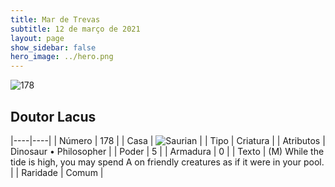 ```yaml
---
title: Mar de Trevas
subtitle: 12 de março de 2021
layout: page
show_sidebar: false
hero_image: ../hero.png
---
```


![178](https://cdn.keyforgegame.com/media/card_front/pt/496_178_QMXQ7M722HJW_pt.png)

## Doutor Lacus

|----|----|
| Número | 178 |
| Casa | ![Saurian](https://archonarcana.com/images/thumb/9/9e/Saurian_P.png/22px-Saurian_P.png "Sauro") |
| Tipo | Criatura |
| Atributos | Dinosaur • Philosopher |
| Poder | 5 |
| Armadura | 0 |
| Texto | (M) While the tide is high, you may spend A on friendly creatures as if it were in your pool. |
| Raridade | Comum |
